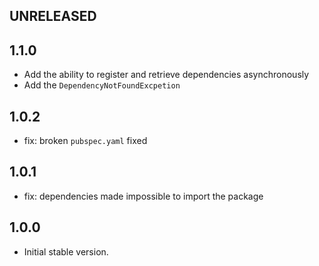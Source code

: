 ## UNRELEASED

## 1.1.0

- Add the ability to register and retrieve dependencies asynchronously
- Add the `DependencyNotFoundExcpetion`

## 1.0.2

- fix: broken `pubspec.yaml` fixed

## 1.0.1

- fix: dependencies made impossible to import the package  

## 1.0.0

- Initial stable version.
